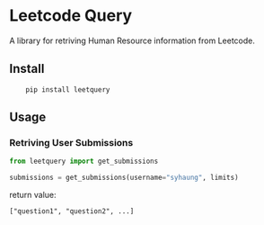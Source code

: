 # Leetcode Query
A library for retriving Human Resource information from Leetcode.

## Install
``` shell
    pip install leetquery
```
## Usage
### Retriving User Submissions
``` python
from leetquery import get_submissions

submissions = get_submissions(username="syhaung", limits)
```
return value:
```
["question1", "question2", ...]
```